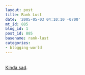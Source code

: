 ```yaml
---
layout: post
title: Rank Lust
date: '2005-05-03 04:10:10 -0700'
mt_id: 885
blog_id: 1
post_id: 885
basename: rank-lust
categories:
- blogging-world
---
```

<br /><a href="http://archive.scripting.com/2005/05/01#aBirthdayRequest">Kinda sad</a>.<br /><br /><br />
